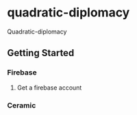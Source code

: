# quadratic-diplomacy
Quadratic-diplomacy

## Getting Started

### Firebase 

1) Get a firebase account

### Ceramic